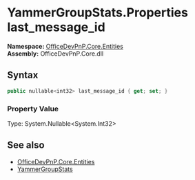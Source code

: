 # YammerGroupStats.Properties last_message_id
  

**Namespace:** [OfficeDevPnP.Core.Entities](OfficeDevPnP.Core.Entities.md)  
**Assembly:** OfficeDevPnP.Core.dll  
## Syntax
```C#
public nullable<int32> last_message_id { get; set; }
```

### Property Value
Type: System.Nullable<System.Int32>  

## See also
- [OfficeDevPnP.Core.Entities](OfficeDevPnP.Core.Entities.md)
- [YammerGroupStats](OfficeDevPnP.Core.Entities.YammerGroupStats.md) 
